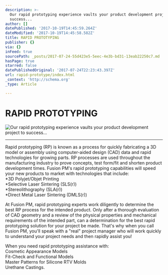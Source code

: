 ```yaml
---
description: >-
  Our rapid prototyping experience vaults your product development project to
  success...
author: []
datePublished: '2017-10-19T14:45:59.264Z'
dateModified: '2017-10-19T14:45:58.582Z'
title: RAPID PROTOTYPING
publisher: {}
via: {}
inFeed: true
sourcePath: _posts/2017-07-24-55d423e5-5eec-4e3b-bd31-13eab22250c7.md
hasPage: true
starred: false
datePublishedOriginal: '2017-07-24T22:23:43.397Z'
url: rapid-prototype/index.html
_context: 'http://schema.org'
_type: Article

---
```

# RAPID PROTOTYPING
![Our rapid prototyping experience vaults your product development project to success...](https://s3-us-west-2.amazonaws.com/the-grid-img/p/b80f029ffca8fc19668adeab39910151a70b777b.jpg)

---

Rapid prototyping (RP) is known as a process for quickly fabricating a 3D model or assembly using computer-aided design (CAD) data and rapid technologies for growing parts. RP processes are used throughout the manufacturing industry to prove concepts, test form/fit and shorten product development times. Fusion PM's rapid prototyping capabilities will speed your new products to market with technologies that include:  
\*3D Polyjet/Objet Printing  
\*Selective Laser Sintering (SLS(r))  
\*Stereolithography (SLA(r))  
\*Direct Metal Laser Sintering (DMLS(r))

At Fusion PM, rapid prototyping experts work diligently to determine the best RP process for the intended product. Only after a thorough evaluation of CAD geometry and a review of the physical properties and mechanical requirements of the intended part, can a determination for the best rapid prototyping solution for your project be made. That's why when you call Fusion PM, you'll speak with a "real" project manager who will work quickly to understand your project needs and then rapidly assist you!

When you need rapid prototyping assistance with:  
Cosmetic Appearance Models  
Fit-Check and Functional Models  
Master Patterns for Silicone RTV Molds  
Urethane Castings.